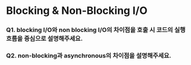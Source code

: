 # Blocking & Non-Blocking I/O
### Q1. blocking I/O와 non blocking I/O의 차이점을 호출 시 코드의 실행 흐름을 중심으로 설명해주세요. 
### Q2. non-blocking과 asynchronous의 차이점을 설명해주세요. 